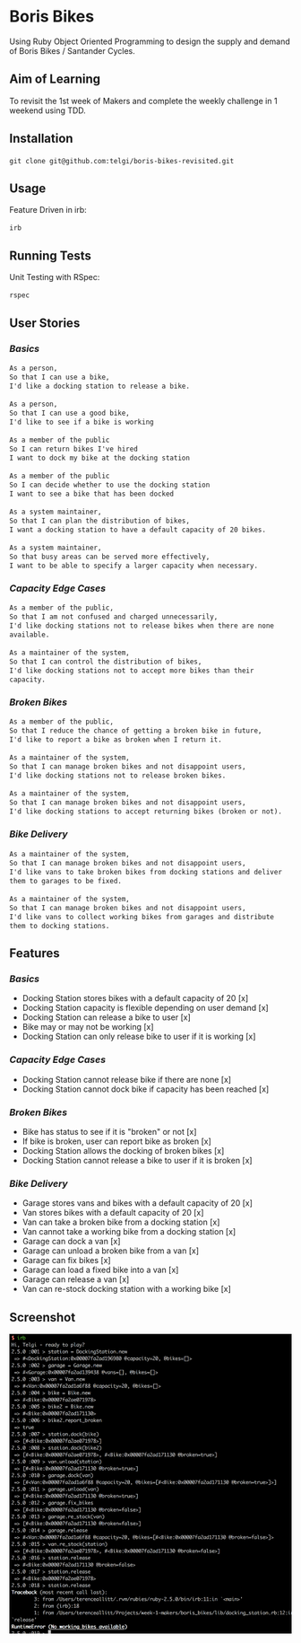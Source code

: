 # Boris Bikes

Using Ruby Object Oriented Programming to design the supply and demand of Boris Bikes / Santander Cycles.

## Aim of Learning

To revisit the 1st week of Makers and complete the weekly challenge in 1 weekend using TDD.

## Installation

`git clone git@github.com:telgi/boris-bikes-revisited.git`

## Usage

Feature Driven in irb:

`irb`

## Running Tests

Unit Testing with RSpec:

`rspec`

## User Stories

### *Basics*

```
As a person,
So that I can use a bike,
I'd like a docking station to release a bike.

As a person,
So that I can use a good bike,
I'd like to see if a bike is working

As a member of the public
So I can return bikes I've hired
I want to dock my bike at the docking station

As a member of the public
So I can decide whether to use the docking station
I want to see a bike that has been docked

As a system maintainer,
So that I can plan the distribution of bikes,
I want a docking station to have a default capacity of 20 bikes.

As a system maintainer,
So that busy areas can be served more effectively,
I want to be able to specify a larger capacity when necessary.
```

### *Capacity Edge Cases*

```
As a member of the public,
So that I am not confused and charged unnecessarily,
I'd like docking stations not to release bikes when there are none available.

As a maintainer of the system,
So that I can control the distribution of bikes,
I'd like docking stations not to accept more bikes than their capacity.
```

### *Broken Bikes*

```
As a member of the public,
So that I reduce the chance of getting a broken bike in future,
I'd like to report a bike as broken when I return it.

As a maintainer of the system,
So that I can manage broken bikes and not disappoint users,
I'd like docking stations not to release broken bikes.

As a maintainer of the system,
So that I can manage broken bikes and not disappoint users,
I'd like docking stations to accept returning bikes (broken or not).
```

### *Bike Delivery*

```
As a maintainer of the system,
So that I can manage broken bikes and not disappoint users,
I'd like vans to take broken bikes from docking stations and deliver them to garages to be fixed.

As a maintainer of the system,
So that I can manage broken bikes and not disappoint users,
I'd like vans to collect working bikes from garages and distribute them to docking stations.
```

## Features

### *Basics*

* Docking Station stores bikes with a default capacity of 20 [x]
* Docking Station capacity is flexible depending on user demand [x]
* Docking Station can release a bike to user [x]
* Bike may or may not be working [x]
* Docking Station can only release bike to user if it is working [x]

### *Capacity Edge Cases*

* Docking Station cannot release bike if there are none [x]
* Docking Station cannot dock bike if capacity has been reached [x]

### *Broken Bikes*

* Bike has status to see if it is "broken" or not [x]
* If bike is broken, user can report bike as broken [x]
* Docking Station allows the docking of broken bikes [x]
* Docking Station cannot release a bike to user if it is broken [x]

### *Bike Delivery*

* Garage stores vans and bikes with a default capacity of 20 [x]
* Van stores bikes with a default capacity of 20 [x]
* Van can take a broken bike from a docking station [x]
* Van cannot take a working bike from a docking station [x]
* Garage can dock a van [x]
* Garage can unload a broken bike from a van [x]
* Garage can fix bikes [x]
* Garage can load a fixed bike into a van [x]
* Garage can release a van [x]
* Van can re-stock docking station with a working bike [x]

## Screenshot

![Alt text](/assets/images/irb_example.png?raw=true "Example of Code via irb")
